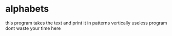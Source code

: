 # alphabets


this program takes the text and print it in  patterns vertically
useless program dont waste your time here
